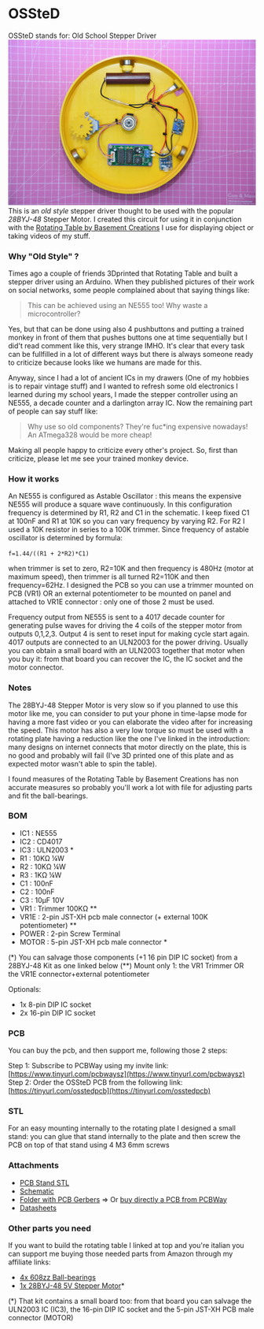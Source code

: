 # OSSteD
OSSteD stands for: Old School Stepper Driver
![OSSteD mounted](./media/OSSteD_in_rotating_table.jpg)
This is an _old style_ stepper driver thought to be used with the popular _28BYJ-48_ Stepper Motor. I created this circuit for using it in conjunction with the [Rotating Table by Basement Creations](https://www.thingiverse.com/thing:4817279) I use for displaying object or taking videos of my stuff.

### Why "Old Style" ?
Times ago a couple of friends 3Dprinted that Rotating Table and built a stepper driver using an Arduino. When they published pictures of their work on social networks, some people complained about that saying things like:  

> This can be achieved using an NE555 too! Why waste a microcontroller?  
 
Yes, but that can be done using also 4 pushbuttons and putting a trained monkey in front of them that pushes buttons one at time sequentially but I did't read comment like this, very strange IMHO. It's clear that every task can be fullfilled in a lot of different ways but there is always someone ready to criticize because looks like we humans are made for this.

Anyway, since I had a lot of ancient ICs in my drawers (One of my hobbies is to repair vintage stuff) and I wanted to refresh some old electronics I learned during my school years, I made the stepper controller using an NE555, a decade counter and a darlington array IC. Now the remaining part of people can say stuff like:

> Why use so old components? They're fuc*ing expensive nowadays! An ATmega328 would be more cheap!  

Making all people happy to criticize every other's project. So, first than criticize, please let me see your trained monkey device. 

### How it works
An NE555 is configured as Astable Oscillator : this means the expensive NE555 will produce a square wave continuously. In this configuration frequency is determined by R1, R2 and C1 in the schematic. I keep fixed C1 at 100nF and R1 at 10K so you can vary frequency by varying R2. For R2 I used a 10K resistor in series to a 100K trimmer. Since frequency of astable oscillator is determined by formula:  
  
`f=1.44/((R1 + 2*R2)*C1)`

when trimmer is set to zero, R2=10K and then frequency is 480Hz (motor at maximum speed), then trimmer is all turned R2=110K and then frequency=62Hz.
I designed the PCB so you can use a trimmer mounted on PCB (VR1) OR an external potentiometer to be mounted on panel and attached to VR1E connector : only one of those 2 must be used.  
  
Frequency output from NE555 is sent to a 4017 decade counter for generating pulse waves for driving the 4 coils of the stepper motor from outputs  0,1,2,3. Output 4 is sent to reset input for making cycle start again. 4017 outputs are connected to an ULN2003 for the power driving. Usually you can obtain a small board with an ULN2003 together that motor when you buy it: from that board you can recover the IC, the IC socket and the motor connector.

### Notes
The 28BYJ-48 Stepper Motor is very slow so if you planned to use this motor like me, you can consider to put your phone in time-lapse mode for having a more fast video or you can elaborate the video after for increasing the speed. This motor has also a very low torque so must be used with a rotating plate having a reduction like the one I've linked in the introduction: many designs on internet connects that motor directly on the plate, this is no good and probably will fail (I've 3D printed one of this plate and as expected motor wasn't able to spin the table).

I found measures of the Rotating Table by Basement Creations has non accurate measures so probably you'll work a lot with file for adjusting parts and fit the  ball-bearings.

### BOM
* IC1	: NE555
* IC2	: CD4017
* IC3	: ULN2003 *
* R1	: 10K&#937; &#188;W
* R2	: 10K&#937; &#188;W
* R3	: 1K&#937; &#188;W
* C1	: 100nF 
* C2	: 100nF
* C3	: 10&#181;F 10V
* VR1	: Trimmer 100K&#937; **
* VR1E	: 2-pin JST-XH pcb male connector (+ external 100K potentiometer) **
* POWER	: 2-pin Screw Terminal
* MOTOR	: 5-pin JST-XH pcb male connector *

(*) You can salvage those components (+1 16 pin DIP IC socket) from a 28BYJ-48 Kit as one linked below
(**) Mount only 1: the VR1 Trimmer OR the VR1E connector+external potentiometer

Optionals:
* 1x 8-pin DIP IC socket
* 2x 16-pin DIP IC socket

### PCB
You can buy the pcb, and then support me, following those 2 steps:

Step 1: Subscribe to PCBWay using my invite link: [https://www.tinyurl.com/pcbwaysz](https://www.tinyurl.com/pcbwaysz)  
Step 2: Order the OSSteD PCB from the following link: [https://tinyurl.com/osstedpcb](https://tinyurl.com/osstedpcb)  

### STL
For an easy mounting internally to the rotating plate I designed a small stand: you can glue that stand internally to the plate and then screw the PCB on top of that stand using 4 M3 6mm screws

### Attachments
- [PCB Stand STL](./stl/OSSteD_stand.stl)
- [Schematic](./docs/OSSted_schematic.pdf)
- [Folder with PCB Gerbers](./gerbers) => Or [buy directly a PCB from PCBWay](https://tinyurl.com/osstedpcb)  
- [Datasheets](./docs/datasheets/)

### Other parts you need
If you want to build the rotating table I linked at top and you're italian you can support me buying those needed parts from Amazon through my affiliate links:

- [4x 608zz Ball-bearings](https://amzn.to/3tIHFfq)
- [1x 28BYJ-48 5V Stepper Motor](https://amzn.to/3Ojb8Vc)*

(*) That kit contains a small board too: from that board you can salvage the ULN2003 IC (IC3), the 16-pin DIP IC socket and the 5-pin JST-XH PCB male connector (MOTOR)